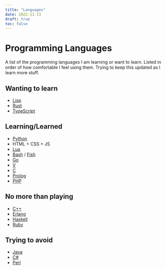 ```yaml
---
title: "Languages"
date: 2022-11-13
draft: true
toc: false
---
```


# Programming Languages

A list of the programming languages I am learning or want to learn. Listed in
order of how comfortable I feel using them. Trying to keep this updated as I
learn more stuff.


## Wanting to learn

- [Lisp](https://lisp-lang.org)
- [Rust](https://rust-lang.org)
- [TypeScript](https://typescriptlang.org)


## Learning/Learned

- [Python](https://python.org)
- HTML + CSS + JS
- [Lua](https://lua.org)
- [Bash](https://gnu.org/software/bash/) / [Fish](https://fishshell.com)
- [Go](https://go.dev)
- [V](https://vlang.io)
- [C](https://en.cppreference.com/w/c/language)
- [Prolog](https://swi-prolog.org)
- [PHP](https://php.net)


## No more than playing

- [C++](https://cplusplus.com)
- [Erlang](https://erlang.org)
- [Haskell](https://haskell.org)
- [Ruby](https://ruby-lang.org)


## Trying to avoid

- [Java](https://java.com)
- [C#](https://dotnet.microsoft.com/en-us/languages/csharp)
- [Perl](https://perl.org)
